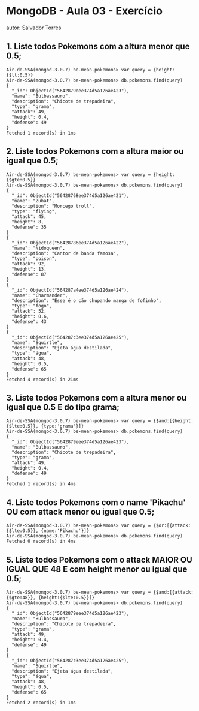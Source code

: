 # MongoDB - Aula 03 - Exercício
autor: Salvador Torres

## 1. Liste todos Pokemons com a altura menor que 0.5;
```
Air-de-SSA(mongod-3.0.7) be-mean-pokemons> var query = {height: {$lt:0.5}}
Air-de-SSA(mongod-3.0.7) be-mean-pokemons> db.pokemons.find(query)
{
  "_id": ObjectId("5642879eee374d5a126ae423"),
  "name": "Bulbassauro",
  "description": "Chicote de trepadeira",
  "type": "grama",
  "attack": 49,
  "height": 0.4,
  "defense": 49
}
Fetched 1 record(s) in 1ms
```
## 2. Liste todos Pokemons com a altura maior ou igual que 0.5;
```
Air-de-SSA(mongod-3.0.7) be-mean-pokemons> var query = {height: {$gte:0.5}}
Air-de-SSA(mongod-3.0.7) be-mean-pokemons> db.pokemons.find(query)
{
  "_id": ObjectId("56428768ee374d5a126ae421"),
  "name": "Zubat",
  "description": "Morcego troll",
  "type": "flying",
  "attack": 45,
  "height": 8,
  "defense": 35
}
{
  "_id": ObjectId("56428786ee374d5a126ae422"),
  "name": "Nidoqueen",
  "description": "Cantor de banda famosa",
  "type": "poison",
  "attack": 92,
  "height": 13,
  "defense": 87
}
{
  "_id": ObjectId("564287a4ee374d5a126ae424"),
  "name": "Charmander",
  "description": "Esse é o cão chupando manga de fofinho",
  "type": "fogo",
  "attack": 52,
  "height": 0.6,
  "defense": 43
}
{
  "_id": ObjectId("564287c3ee374d5a126ae425"),
  "name": "Squirtle",
  "description": "Ejeta água destilada",
  "type": "água",
  "attack": 48,
  "height": 0.5,
  "defense": 65
}
Fetched 4 record(s) in 21ms
```
## 3. Liste todos Pokemons com a altura menor ou igual que 0.5 E do tipo grama;
```
Air-de-SSA(mongod-3.0.7) be-mean-pokemons> var query = {$and:[{height: {$lte:0.5}}, {type:'grama'}]}
Air-de-SSA(mongod-3.0.7) be-mean-pokemons> db.pokemons.find(query)
{
  "_id": ObjectId("5642879eee374d5a126ae423"),
  "name": "Bulbassauro",
  "description": "Chicote de trepadeira",
  "type": "grama",
  "attack": 49,
  "height": 0.4,
  "defense": 49
}
Fetched 1 record(s) in 4ms
```
## 4. Liste todos Pokemons com o name 'Pikachu' OU com attack menor ou igual que 0.5;
```
Air-de-SSA(mongod-3.0.7) be-mean-pokemons> var query = {$or:[{attack: {$lte:0.5}}, {name:'Pikachu'}]}
Air-de-SSA(mongod-3.0.7) be-mean-pokemons> db.pokemons.find(query)
Fetched 0 record(s) in 4ms
```
## 5. Liste todos Pokemons com o attack MAIOR OU IGUAL QUE 48 E com  height menor ou igual que 0.5;
```
Air-de-SSA(mongod-3.0.7) be-mean-pokemons> var query = {$and:[{attack: {$gte:48}}, {height:{$lte:0.5}}]}
Air-de-SSA(mongod-3.0.7) be-mean-pokemons> db.pokemons.find(query)
{
  "_id": ObjectId("5642879eee374d5a126ae423"),
  "name": "Bulbassauro",
  "description": "Chicote de trepadeira",
  "type": "grama",
  "attack": 49,
  "height": 0.4,
  "defense": 49
}
{
  "_id": ObjectId("564287c3ee374d5a126ae425"),
  "name": "Squirtle",
  "description": "Ejeta água destilada",
  "type": "água",
  "attack": 48,
  "height": 0.5,
  "defense": 65
}
Fetched 2 record(s) in 1ms
```